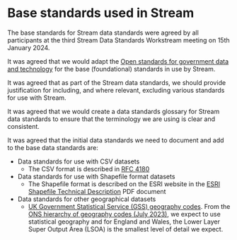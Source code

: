# Base standards used in Stream

The base standards for Stream data standards were agreed by all participants at the third Stream Data Standards Workstream meeting on 15th January 2024.

It was agreed that we would adapt the [Open standards for government data and technology](https://www.gov.uk/government/collections/open-standards-for-government-data-and-technology) for the base (foundational) standards in use by Stream.

It was agreed that as part of the Stream data standards, we should provide justification for including, and where relevant, excluding various standards for use with Stream.

It was agreed that we would create a data standards glossary for Stream data standards to ensure that the terminology we are using is clear and consistent.

It was agreed that the initial data standards we need to document and add to the base data standards are:

* Data standards for use with CSV datasets
  * The CSV format is described in [RFC 4180](https://datatracker.ietf.org/doc/html/rfc4180)
* Data standards for use with Shapefile format datasets
  * The Shapefile format is described on the ESRI website in the [ESRI Shapefile Technical Description](https://www.esri.com/content/dam/esrisites/sitecore-archive/Files/Pdfs/library/whitepapers/pdfs/shapefile.pdf) PDF document
* Data standards for other geographical datasets
  * [UK Government Statistical Service (GSS) geography codes](https://en.wikipedia.org/wiki/GSS_coding_system). From the [ONS hierarchy of geography codes (July 2023)](https://geoportal.statistics.gov.uk/documents/defcc1095e68490fabc653bb622294b5/explore), we expect to use statistical geography and for England and Wales, the Lower Layer Super Output Area (LSOA) is the smallest level of detail we expect. 
